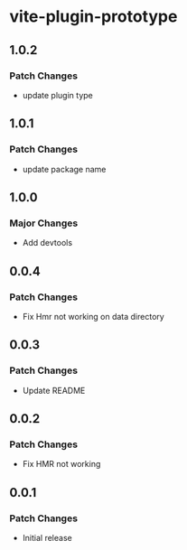 # vite-plugin-prototype

## 1.0.2

### Patch Changes

- update plugin type

## 1.0.1

### Patch Changes

- update package name

## 1.0.0

### Major Changes

- Add devtools

## 0.0.4

### Patch Changes

- Fix Hmr not working on data directory

## 0.0.3

### Patch Changes

- Update README

## 0.0.2

### Patch Changes

- Fix HMR not working

## 0.0.1

### Patch Changes

- Initial release
